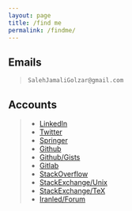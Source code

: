 ```yaml
---
layout: page
title: /find me
permalink: /findme/
---
```


## Emails
> `SalehJamaliGolzar@gmail.com`

## Accounts
>* [LinkedIn](https://www.linkedin.com/in/saleh-jamali-929b8b51/)
>* [Twitter](https://twitter.com/salehjg1994)
>* [Springer](https://link.springer.com/search?dc.creator=Saleh%20Jamali%20Golzar)
>* [Github](https://github.com/salehjg)
>* [Github/Gists](https://gist.github.com/salehjg)
>* [Gitlab](https://gitlab.com/salehjg)
>* [StackOverflow](https://stackoverflow.com/users/8296604/salehjg)
>* [StackExchange/Unix](https://unix.stackexchange.com/users/245581/salehjg)
>* [StackExchange/TeX](https://tex.stackexchange.com/users/219659/salehjg)
>* [Iranled/Forum](https://www.iranled.com/forum/user-33654.html)
